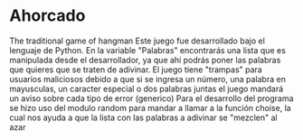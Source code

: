 # Ahorcado
The traditional game of hangman
Este juego fue desarrollado bajo el lenguaje de Python. En la variable "Palabras" encontrarás una lista que es manipulada desde el desarrollador, ya que ahí podrás poner las palabras que quieres que se
traten de adivinar. 
El juego tiene "trampas" para usuarios maliciosos debido a que si se ingresa un número, una palabra en mayusculas, un caracter especial o dos palabras juntas el juego mandará un aviso sobre cada tipo de error (generico)
Para el desarrollo del programa se hizo uso del modulo random para mandar a llamar a la función choise, la cual nos ayuda a que la lista con las palabras a adivinar se "mezclen" al azar 
